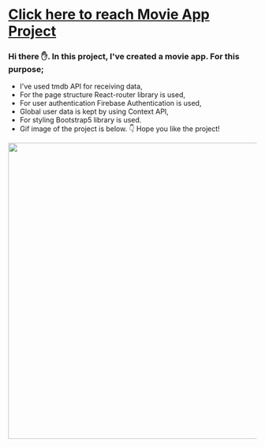 # [Click here to reach Movie App Project](https://movie-f93gzsh4i-musatirgithub.vercel.app/)
<h3>Hi there ✋. In this project, I've created a movie app. For this purpose;</h3>
<ul>
  <li>I've used tmdb API for receiving data,</li>
  <li>For the page structure React-router library is used,</li>
  <li>For user authentication Firebase Authentication is used,</li>
  <li>Global user data is kept by using Context API,</li>
  <li>For styling Bootstrap5 library is used.</li>
  <li>Gif image of the project is below. 👇 Hope you like the project! </li>
</ul>  
<div class="pics">
  <img src="https://musatirgithub.github.io/MovieApp/MovieApp.gif" width="600px">
</div>
